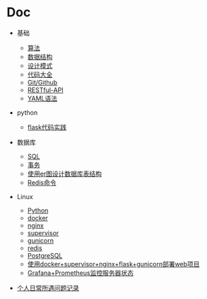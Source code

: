 # Doc

+ 基础
  + [算法](基础/算法/home.md)
  + [数据结构](基础/数据结构/home.md)
  + [设计模式](基础/设计模式/home.md)
  + [代码大全](/基础/代码大全/代码大全.md)
  + [Git/Github](基础/Git.md)
  + [RESTful-API](基础/RESTful-API.md)
  + [YAML语法](基础/YAML语法.md)

+ python
  + [flask代码实践](https://github.com/shiyangqin/OA)

+ 数据库
  + [SQL](数据库/SQL.md)
  + [事务](数据库/事务.md)
  + [使用er图设计数据库表结构](数据库/使用er图设计创建数据库.md)
  + [Redis命令](数据库/Redis命令.md)

+ Linux
  + [Python](Linux/Python.md)
  + [docker](Linux/docker.md)
  + [nginx](Linux/nginx.md)
  + [supervisor](Linux/supervisor.md)
  + [gunicorn](Linux/gunicorn.md)
  + [redis](Linux/redis.md)
  + [PostgreSQL](Linux/PostgreSQL.md)
  + [使用docker+supervisor+nginx+flask+gunicorn部署web项目](Linux/使用docker+supervisor+nginx+flask+gunicorn部署web项目.md)
  + [Grafana+Prometheus监控服务器状态](Linux/Grafana+Prometheus监控服务器状态.md)
+ [个人日常所遇问题记录](problem.md)
